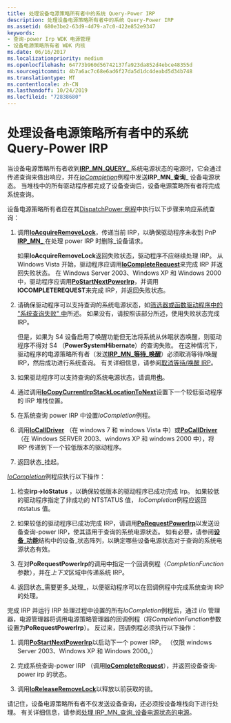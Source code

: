 ```yaml
---
title: 处理设备电源策略所有者中的系统 Query-Power IRP
description: 处理设备电源策略所有者中的系统 Query-Power IRP
ms.assetid: 680e3be2-63d9-4d79-a7c0-422e852e9347
keywords:
- 查询-power Irp WDK 电源管理
- 设备电源策略所有者 WDK 内核
ms.date: 06/16/2017
ms.localizationpriority: medium
ms.openlocfilehash: 64773b960d56742137fa923da852d4ebce48355d
ms.sourcegitcommit: 4b7a6ac7c68e6ad6f27da5d1dc4deabd5d34b748
ms.translationtype: MT
ms.contentlocale: zh-CN
ms.lasthandoff: 10/24/2019
ms.locfileid: "72838680"
---
```

# <a name="handling-a-system-query-power-irp-in-a-device-power-policy-owner"></a>处理设备电源策略所有者中的系统 Query-Power IRP





当设备电源策略所有者收到[**IRP\_MN\_QUERY\_** ](https://docs.microsoft.com/windows-hardware/drivers/kernel/irp-mn-query-power)系统电源状态的电源时，它会通过传递查询来做出响应，并在[*IoCompletion*](https://docs.microsoft.com/windows-hardware/drivers/ddi/wdm/nc-wdm-io_completion_routine)例程中发送**IRP\_MN\_查询\_** 设备电源状态。 当堆栈中的所有驱动程序都完成了设备查询后，设备电源策略所有者将完成系统查询。

设备电源策略所有者应在其[DispatchPower 例程](dispatchpower-routines.md)中执行以下步骤来响应系统查询：

1.  调用[**IoAcquireRemoveLock**](https://docs.microsoft.com/windows-hardware/drivers/ddi/wdm/nf-wdm-ioacquireremovelock)，传递当前 IRP，以确保驱动程序未收到 PnP [**IRP\_MN\_** ](https://docs.microsoft.com/windows-hardware/drivers/kernel/irp-mn-remove-device)在处理 power IRP 时删除\_设备请求。

    如果**IoAcquireRemoveLock**返回失败状态，驱动程序不应继续处理 IRP。 从 Windows Vista 开始，驱动程序应调用[**IoCompleteRequest**](https://docs.microsoft.com/windows-hardware/drivers/ddi/wdm/nf-wdm-iocompleterequest)来完成 IRP 并返回失败状态。 在 Windows Server 2003、Windows XP 和 Windows 2000 中，驱动程序应调用[**PoStartNextPowerIrp**](https://docs.microsoft.com/windows-hardware/drivers/ddi/ntifs/nf-ntifs-postartnextpowerirp)，并调用**IOCOMPLETEREQUEST**来完成 IRP，并返回失败状态。

2.  请确保驱动程序可以支持查询的系统电源状态，如[筛选器或函数驱动程序中的 "系统查询失败" 中](failing-a-system-query-power-irp-in-a-filter-or-function-driver.md)所述。 如果没有，请按照该部分所述，使用失败状态完成 IRP。

    但是，如果为 S4 设备启用了唤醒功能但无法将系统从休眠状态唤醒，则驱动程序不得对 S4 （**PowerSystemHibernate**）的查询失败。 在这种情况下，驱动程序的电源策略所有者（发送[**IRP\_MN\_等待\_唤醒**](https://docs.microsoft.com/windows-hardware/drivers/kernel/irp-mn-wait-wake)）必须取消等待/唤醒 IRP，然后成功进行系统查询。 有关详细信息，请参阅[取消等待/唤醒 IRP](canceling-a-wait-wake-irp.md)。

3.  如果驱动程序可以支持查询的系统电源状态，请调用[**也**](https://docs.microsoft.com/windows-hardware/drivers/ddi/wdm/nf-wdm-iomarkirppending)。

4.  通过调用[**IoCopyCurrentIrpStackLocationToNext**](https://docs.microsoft.com/windows-hardware/drivers/ddi/wdm/nf-wdm-iocopycurrentirpstacklocationtonext)设置下一个较低驱动程序的 IRP 堆栈位置。

5.  在系统查询 power IRP 中设置*IoCompletion*例程。

6.  调用[**IoCallDriver**](https://docs.microsoft.com/windows-hardware/drivers/ddi/wdm/nf-wdm-iocalldriver) （在 windows 7 和 windows Vista 中）或[**PoCallDriver**](https://docs.microsoft.com/windows-hardware/drivers/ddi/ntifs/nf-ntifs-pocalldriver) （在 Windows SERVER 2003、windows XP 和 windows 2000 中），将 IRP 传递到下一个较低版本的驱动程序。

7.  返回状态\_挂起。

[*IoCompletion*](https://docs.microsoft.com/windows-hardware/drivers/ddi/wdm/nc-wdm-io_completion_routine)例程应执行以下操作：

1.  检查**irp-&gt;IoStatus** ，以确保较低版本的驱动程序已成功完成 Irp。 如果较低的驱动程序指定了非成功的 NTSTATUS 值， *IoCompletion*例程应返回 ntstatus 值。

2.  如果较低的驱动程序已成功完成 IRP，请调用[**PoRequestPowerIrp**](https://docs.microsoft.com/windows-hardware/drivers/ddi/wdm/nf-wdm-porequestpowerirp)以发送设备查询-power IRP，使其适用于查询的系统电源状态。 如有必要，请参阅[**设备\_功能**](https://docs.microsoft.com/windows-hardware/drivers/ddi/wdm/ns-wdm-_device_capabilities)结构中的设备\_状态阵列，以确定哪些设备电源状态对于查询的系统电源状态有效。

3.  在对**PoRequestPowerIrp**的调用中指定一个回调例程（*CompletionFunction*参数），并在*上下文*区域中传递系统 IRP。

4.  返回状态\_需要更多\_处理\_，以便驱动程序可以在回调例程中完成系统查询 IRP 的处理。

完成 IRP 并运行 IRP 处理过程中设置的所有*IoCompletion*例程后，通过 i/o 管理器，电源管理器将调用电源策略管理器的回调例程（将*CompletionFunction*参数设置为**PoRequestPowerIrp**）。 反过来，回调例程必须执行以下操作：

1.  调用[**PoStartNextPowerIrp**](https://docs.microsoft.com/windows-hardware/drivers/ddi/ntifs/nf-ntifs-postartnextpowerirp)以启动下一个 power IRP。 （仅限 windows Server 2003、Windows XP 和 Windows 2000。）

2.  完成系统查询-power IRP （调用[**IoCompleteRequest**](https://docs.microsoft.com/windows-hardware/drivers/ddi/wdm/nf-wdm-iocompleterequest)），并返回设备查询-power irp 的状态。

3.  调用[**IoReleaseRemoveLock**](https://docs.microsoft.com/windows-hardware/drivers/ddi/wdm/nf-wdm-ioreleaseremovelock)以释放以前获取的锁。

请记住，设备电源策略所有者不仅发送设备查询，还必须按设备堆栈向下进行处理。 有关详细信息，请参阅[处理 IRP\_MN\_查询\_设备电源状态的电源](handling-irp-mn-query-power-for-device-power-states.md)。

 

 




